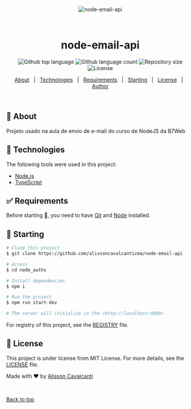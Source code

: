 <div align="center" id="top"> 
  <img src="./.github/app.gif" alt="node-email-api" />

  &#xa0;
</div>

<h1 align="center">node-email-api</h1>

<p align="center">
  <img alt="Github top language" src="https://img.shields.io/github/languages/top/alissoncavalcanticma/node-email-api?color=56BEB8">

  <img alt="Github language count" src="https://img.shields.io/github/languages/count/alissoncavalcanticma/node-email-api?color=56BEB8">

  <img alt="Repository size" src="https://img.shields.io/github/repo-size/alissoncavalcanticma/node-email-api?color=56BEB8">

  <img alt="License" src="https://img.shields.io/github/license/alissoncavalcanticma/node-email-api?color=56BEB8">

</p>

<p align="center">
  <a href="#dart-about">About</a> &#xa0; | &#xa0; 
  <a href="#rocket-technologies">Technologies</a> &#xa0; | &#xa0;
  <a href="#white_check_mark-requirements">Requirements</a> &#xa0; | &#xa0;
  <a href="#checkered_flag-starting">Starting</a> &#xa0; | &#xa0;
  <a href="#memo-license">License</a> &#xa0; | &#xa0;
  <a href="https://github.com/alissoncavalcanticma" target="_blank">Author</a>
</p>

<br>

## :dart: About ##

Projeto usado na aula de envio de e-mail do curso de NodeJS da B7Web

## :rocket: Technologies ##

The following tools were used in this project:

- [Node.js](https://nodejs.org/en/)
- [TypeScript](https://www.typescriptlang.org/)

## :white_check_mark: Requirements ##

Before starting :checkered_flag:, you need to have [Git](https://git-scm.com) and [Node](https://nodejs.org/en/) installed.

## :checkered_flag: Starting ##

```bash
# Clone this project
$ git clone https://github.com/alissoncavalcanticma/node-email-api

# Access
$ cd node_auths

# Install dependencies
$ npm i

# Run the project
$ npm run start-dev

# The server will initialize in the <http://localhost:4000>
```
For registry of this project, see the [REGISTRY](registry.md) file.

## :memo: License ##

This project is under license from MIT License. For more details, see the [LICENSE](LICENSE.md) file.


Made with :heart: by <a href="https://github.com/alissoncavalcanticma" target="_blank">Alisson Cavalcanti</a>

&#xa0;

<a href="#top">Back to top</a>
